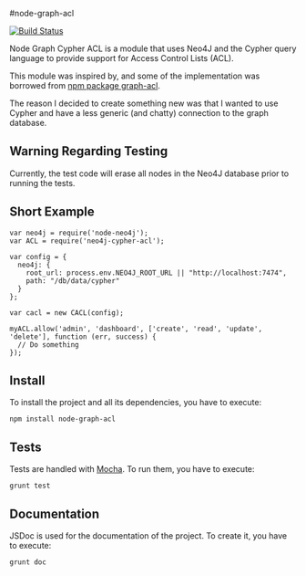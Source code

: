 #node-graph-acl

[![Build Status](https://travis-ci.org/willmitchell/neo4j-cypher-acl.svg?branch=master)](https://travis-ci.org/willmitchell/neo4j-cypher-acl)

Node Graph Cypher ACL is a module that uses Neo4J and the Cypher query language to provide support for
Access Control Lists (ACL).

This module was inspired by, and some of the implementation was borrowed from [npm package graph-acl](https://github.com/ydigital-factory/node-graph-acl).

The reason I decided to create something new was that I wanted to use Cypher and have a less generic (and chatty) connection to the graph database.

## Warning Regarding Testing

Currently, the test code will erase all nodes in the Neo4J database prior to running the tests.

## Short Example

```
var neo4j = require('node-neo4j');
var ACL = require('neo4j-cypher-acl');

var config = {
  neo4j: {
    root_url: process.env.NEO4J_ROOT_URL || "http://localhost:7474",
    path: "/db/data/cypher"
  }
};

var cacl = new CACL(config);

myACL.allow('admin', 'dashboard', ['create', 'read', 'update', 'delete'], function (err, success) {
  // Do something
});

```


## Install

To install the project and all its dependencies, you have to execute:
```
npm install node-graph-acl
```

## Tests

Tests are handled with [Mocha](http://mochajs.org/). To run them, you have to execute:
```
grunt test
```

## Documentation

JSDoc is used for the documentation of the project. To create it, you have to execute:
```
grunt doc
```

